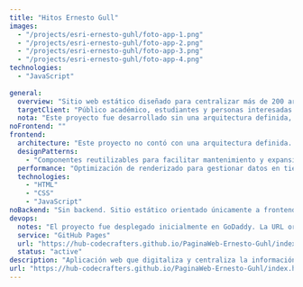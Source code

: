 ```yaml
---
title: "Hitos Ernesto Gull"
images:
  - "/projects/esri-ernesto-guhl/foto-app-1.png"
  - "/projects/esri-ernesto-guhl/foto-app-2.png"
  - "/projects/esri-ernesto-guhl/foto-app-3.png"
  - "/projects/esri-ernesto-guhl/foto-app-4.png"
technologies:
  - "JavaScript"
  
general:
  overview: "Sitio web estático diseñado para centralizar más de 200 archivos PDF con información histórica, logros y contribuciones del Dr. Ernesto Gull. La aplicación organiza estos contenidos para facilitar el acceso público, especialmente para estudiantes e investigadores."
  targetClient: "Público académico, estudiantes y personas interesadas en la trayectoria de Ernesto Gull. El proyecto fue promovido por su esposa para preservar y compartir su legado."
  nota: "Este proyecto fue desarrollado sin una arquitectura definida, según indicación del jefe técnico. Con el tiempo se detectaron problemas de rendimiento debido a la carga inicial de más de 200 PDFs e imágenes, por lo que se propuso migrar a React y externalizar estos recursos. Sin embargo, tras mi salida del equipo, no tengo información sobre si dichas mejoras se implementaron o se continuó con el desarrollo."
noFrontend: ""
frontend:
  architecture: "Este proyecto no contó con una arquitectura definida. Se construyó siguiendo decisiones puntuales del jefe técnico."
  designPatterns:
    - "Componentes reutilizables para facilitar mantenimiento y expansibilidad."
  performance: "Optimización de renderizado para gestionar datos en tiempo real."
  technologies:
    - "HTML"
    - "CSS"
    - "JavaScript"
noBackend: "Sin backend. Sitio estático orientado únicamente a frontend."
devops: 
  notes: "El proyecto fue desplegado inicialmente en GoDaddy. La URL original del cliente ya no está disponible. Esta es una demo independiente que armé para presentar avances."
  service: "GitHub Pages"
  url: "https://hub-codecrafters.github.io/PaginaWeb-Ernesto-Guhl/index.html"
  status: "active"
description: "Aplicación web que digitaliza y centraliza la información histórica de Ernesto Gull. Contiene PDFs, imágenes, artículos de prensa y memorias personales, organizados para fácil consulta."
url: "https://hub-codecrafters.github.io/PaginaWeb-Ernesto-Guhl/index.html"
---
```


